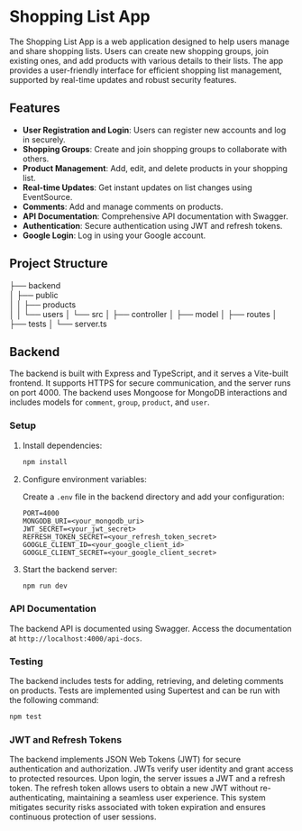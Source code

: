 # Shopping List App

The Shopping List App is a web application designed to help users manage and share shopping lists. Users can create new shopping groups, join existing ones, and add products with various details to their lists. The app provides a user-friendly interface for efficient shopping list management, supported by real-time updates and robust security features.

## Features

- **User Registration and Login**: Users can register new accounts and log in securely.
- **Shopping Groups**: Create and join shopping groups to collaborate with others.
- **Product Management**: Add, edit, and delete products in your shopping list.
- **Real-time Updates**: Get instant updates on list changes using EventSource.
- **Comments**: Add and manage comments on products.
- **API Documentation**: Comprehensive API documentation with Swagger.
- **Authentication**: Secure authentication using JWT and refresh tokens.
- **Google Login**: Log in using your Google account.

## Project Structure
├── backend <br>
│ ├── public <br>
│ │ ├── products <br>
│ │ └── users
│ └── src
│ ├── controller
│ ├── model
│ ├── routes
│ ├── tests
│ └── server.ts


## Backend

The backend is built with Express and TypeScript, and it serves a Vite-built frontend. It supports HTTPS for secure communication, and the server runs on port 4000. The backend uses Mongoose for MongoDB interactions and includes models for `comment`, `group`, `product`, and `user`.

### Setup

1. Install dependencies:

    ```sh
    npm install
    ```

2. Configure environment variables:

    Create a `.env` file in the backend directory and add your configuration:

    ```env
    PORT=4000
    MONGODB_URI=<your_mongodb_uri>
    JWT_SECRET=<your_jwt_secret>
    REFRESH_TOKEN_SECRET=<your_refresh_token_secret>
    GOOGLE_CLIENT_ID=<your_google_client_id>
    GOOGLE_CLIENT_SECRET=<your_google_client_secret>
    ```

3. Start the backend server:

    ```sh
    npm run dev
    ```

### API Documentation

The backend API is documented using Swagger. Access the documentation at `http://localhost:4000/api-docs`.

### Testing

The backend includes tests for adding, retrieving, and deleting comments on products. Tests are implemented using Supertest and can be run with the following command:

```sh
npm test
```
### JWT and Refresh Tokens

The backend implements JSON Web Tokens (JWT) for secure authentication and authorization. JWTs verify user identity and grant access to protected resources. Upon login, the server issues a JWT and a refresh token. The refresh token allows users to obtain a new JWT without re-authenticating, maintaining a seamless user experience. This system mitigates security risks associated with token expiration and ensures continuous protection of user sessions.
